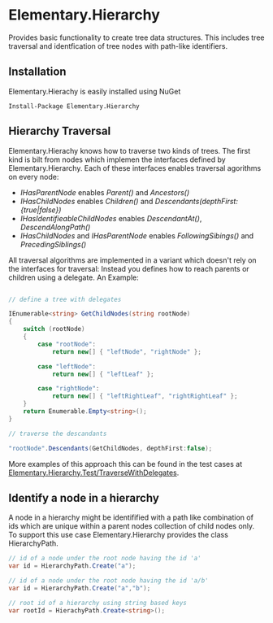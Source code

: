 # Elementary.Hierarchy

Provides basic functionality to create tree data structures. 
This includes tree traversal and identfication of tree nodes with path-like identifiers.

## Installation 

Elementary.Hierachy is easily installed using NuGet
```
Install-Package Elementary.Hierarchy
```
## Hierarchy Traversal

Elementary.Hierachy knows how to traverse two kinds of trees. The first kind is bilt from nodes which implemen the interfaces defined by Elementary.Hierarchy. Each of these interfaces enables traversal agorithms on every node: 

* _IHasParentNode_ enables _Parent()_ and _Ancestors()_
* _IHasChildNodes_ enables _Children()_ and _Descendants(depthFirst:{true|false})_
* _IHasIdentifieableChildNodes_ enables _DescendantAt()_, _DescendAlongPath()_
* _IHasChildNodes_ and _IHasParentNode_ enables _FollowingSibings()_ and _PrecedingSiblings()_

All traversal algorithms are implemented in a variant which doesn't rely on the interfaces for traversal: Instead you defines how to reach parents or children using a delegate. An Example:

```csharp

// define a tree with delegates

IEnumerable<string> GetChildNodes(string rootNode)
{
    switch (rootNode)
    {
        case "rootNode":
            return new[] { "leftNode", "rightNode" };

        case "leftNode":
            return new[] { "leftLeaf" };

        case "rightNode":
            return new[] { "leftRightLeaf", "rightRightLeaf" };
    }
    return Enumerable.Empty<string>();
}

// traverse the descandants 

"rootNode".Descendants(GetChildNodes, depthFirst:false);
```

More examples of this approach this can be found in the test cases at [Elementary.Hierarchy.Test/TraverseWithDelegates](https://github.com/wgross/Elementary.Hierarchy/tree/master/Elementary.Hierarchy.Test/TraverseWithDelegates).

## Identify a node in a hierarchy

A node in a hierarchy might be identifified with a path like combination of ids which are unique within a parent nodes collection of child nodes only.
To support this use case Elementary.Hierarchy provides the class HierarchyPath<T>.

```csharp
// id of a node under the root node having the id 'a'
var id = HierarchyPath.Create("a");

// id of a node under the root node having the id 'a/b'
var id = HierarchyPath.Create("a","b");

// root id of a hierarchy using string based keys 
var rootId = HierachyPath.Create<string>();
```

